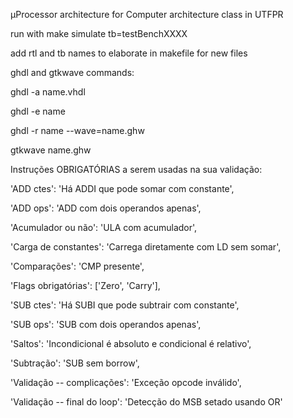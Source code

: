 µProcessor architecture for Computer architecture class in UTFPR


run with make simulate tb=testBenchXXXX

add rtl and tb names to elaborate in makefile for new files

ghdl and gtkwave commands:

ghdl -a name.vhdl

ghdl -e name

ghdl -r name --wave=name.ghw

gtkwave name.ghw

Instruções OBRIGATÓRIAS a serem usadas na sua validação:

'ADD ctes': 'Há ADDI que pode somar com constante',


'ADD ops': 'ADD com dois operandos apenas',

'Acumulador ou não': 'ULA com acumulador',


'Carga de constantes': 'Carrega diretamente com LD sem somar',


'Comparações': 'CMP presente',


'Flags obrigatórias': ['Zero', 'Carry'],


'SUB ctes': 'Há SUBI que pode subtrair com constante',


'SUB ops': 'SUB com dois operandos apenas',


'Saltos': 'Incondicional é absoluto e condicional é relativo',


'Subtração': 'SUB sem borrow',


'Validação -- complicações': 'Exceção opcode inválido',


'Validação -- final do loop': 'Detecção do MSB setado usando OR'
